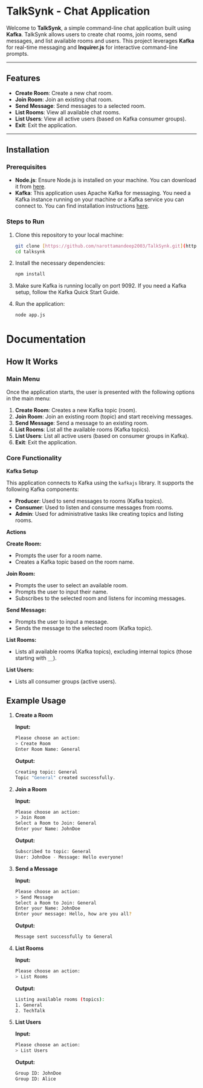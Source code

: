 # TalkSynk - Chat Application

Welcome to **TalkSynk**, a simple command-line chat application built using **Kafka**. TalkSynk allows users to create chat rooms, join rooms, send messages, and list available rooms and users. This project leverages **Kafka** for real-time messaging and **Inquirer.js** for interactive command-line prompts.

---

## Features

-   **Create Room**: Create a new chat room.
-   **Join Room**: Join an existing chat room.
-   **Send Message**: Send messages to a selected room.
-   **List Rooms**: View all available chat rooms.
-   **List Users**: View all active users (based on Kafka consumer groups).
-   **Exit**: Exit the application.

---

## Installation

### Prerequisites

-   **Node.js**: Ensure Node.js is installed on your machine. You can download it from [here](https://nodejs.org/).
-   **Kafka**: This application uses Apache Kafka for messaging. You need a Kafka instance running on your machine or a Kafka service you can connect to. You can find installation instructions [here](https://kafka.apache.org/quickstart).

### Steps to Run

1.  Clone this repository to your local machine:

    ```bash
    git clone [https://github.com/narottamandeep2003/TalkSynk.git](https://github.com/narottamandeep2003/TalkSynk.git)
    cd talksynk
    ```

2.  Install the necessary dependencies:

    ```bash
    npm install
    ```

3.  Make sure Kafka is running locally on port 9092. If you need a Kafka setup, follow the Kafka Quick Start Guide.

4.  Run the application:

    ```bash
    node app.js
    ```

# Documentation

## How It Works

### Main Menu

Once the application starts, the user is presented with the following options in the main menu:

1.  **Create Room**: Creates a new Kafka topic (room).
2.  **Join Room**: Join an existing room (topic) and start receiving messages.
3.  **Send Message**: Send a message to an existing room.
4.  **List Rooms**: List all the available rooms (Kafka topics).
5.  **List Users**: List all active users (based on consumer groups in Kafka).
6.  **Exit**: Exit the application.

### Core Functionality

**Kafka Setup**

This application connects to Kafka using the `kafkajs` library. It supports the following Kafka components:

-   **Producer**: Used to send messages to rooms (Kafka topics).
-   **Consumer**: Used to listen and consume messages from rooms.
-   **Admin**: Used for administrative tasks like creating topics and listing rooms.

**Actions**

**Create Room:**

-   Prompts the user for a room name.
-   Creates a Kafka topic based on the room name.

**Join Room:**

-   Prompts the user to select an available room.
-   Prompts the user to input their name.
-   Subscribes to the selected room and listens for incoming messages.

**Send Message:**

-   Prompts the user to input a message.
-   Sends the message to the selected room (Kafka topic).

**List Rooms:**

-   Lists all available rooms (Kafka topics), excluding internal topics (those starting with `__`).

**List Users:**

-   Lists all consumer groups (active users).

## Example Usage

1.  **Create a Room**

    **Input:**

    ```bash
    Please choose an action:
    > Create Room
    Enter Room Name: General
    ```

    **Output:**

    ```bash
    Creating topic: General
    Topic "General" created successfully.
    ```

2.  **Join a Room**

    **Input:**

    ```bash
    Please choose an action:
    > Join Room
    Select a Room to Join: General
    Enter your Name: JohnDoe
    ```

    **Output:**

    ```bash
    Subscribed to topic: General
    User: JohnDoe - Message: Hello everyone!
    ```

3.  **Send a Message**

    **Input:**

    ```bash
    Please choose an action:
    > Send Message
    Select a Room to Join: General
    Enter your Name: JohnDoe
    Enter your message: Hello, how are you all?
    ```

    **Output:**

    ```bash
    Message sent successfully to General
    ```

4.  **List Rooms**

    **Input:**

    ```bash
    Please choose an action:
    > List Rooms
    ```

    **Output:**

    ```bash
    Listing available rooms (topics):
    1. General
    2. TechTalk
    ```

5.  **List Users**

    **Input:**

    ```bash
    Please choose an action:
    > List Users
    ```

    **Output:**

    ```bash
    Group ID: JohnDoe
    Group ID: Alice
    ```